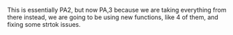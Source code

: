 This is essentially PA2, but now PA,3 because we are taking everything from there instead, we are going to be using new functions, like 4 of them, and fixing some strtok issues.
